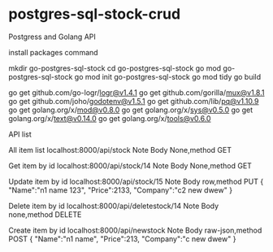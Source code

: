 # postgres-sql-stock-crud


Postgress and Golang API

install packages command


mkdir go-postgres-sql-stock
cd go-postgres-sql-stock
go mod go-postgres-sql-stock
go mod init go-postgres-sql-stock
go mod tidy
go build

go get github.com/go-logr/logr@v1.4.1
go get github.com/gorilla/mux@v1.8.1
go get github.com/joho/godotenv@v1.5.1
go get github.com/lib/pq@v1.10.9
go get golang.org/x/mod@v0.8.0
go get golang.org/x/sys@v0.5.0
go get golang.org/x/text@v0.14.0
go get golang.org/x/tools@v0.6.0

API list

All item list
localhost:8000/api/stock 
Note 
Body None,method GET

Get item by id
localhost:8000/api/stock/14
Note 
Body None,method GET

Update item by id
localhost:8000/api/stock/15
Note
Body row,method PUT
{
    "Name":"n1 name 123",
    "Price":2133,
    "Company":"c2 new dwew"
}

Delete item by id
localhost:8000/api/deletestock/14
Note
Body none,method DELETE

Create item by id
localhost:8000/api/newstock
Note
Body raw-json,method POST
{
    "Name":"n1 name",
    "Price":213,
    "Company":"c new dwew"
}

